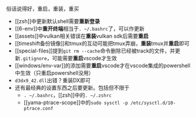 俗话说得好，重启，重装，重买
- [[zsh]]中更新默认shell需要**重新登录**
- [[6-env]]中**重开终端**相当于`. ~/.bashrc`了，可以作更新
- [[assets]]中vulkan相关错误在**重装**vulkan sdk后需要**重启**
- [[timeshift备份镜像]]和tmux的互动可能把tmux弄崩，**重装**tmux并**重启**即可
- [[special-files]]提到`git rm --cache`命令删除已经被track的文件，并更新`.gitignore`，可能需要**重启**vscode才生效
- [[windows/env-var]]的添加需要**重启**vscode才在vscode集成的powershell中生效（只重启powershell没用）
- `d3dx9_42.dll`出错？重装DX即可
- 还有最经典的设置东西之后要更新。包括但不限于
  - `. ~/.bashrc`，[[zsh]]中的`. ~/.zshrc`
  - [[yama-ptrace-scope]]中的`sudo sysctl -p /etc/sysctl.d/10-ptrace.conf`
